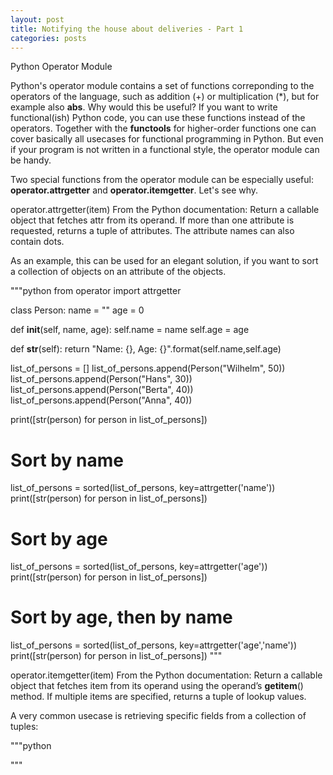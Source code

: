 ```yaml
---
layout: post
title: Notifying the house about deliveries - Part 1
categories: posts
---
```


Python Operator Module

Python's operator module contains a set of functions correponding to the operators of the language, such as addition (+) or multiplication (*), but for example
also **abs**. Why would this be useful? If you want to write functional(ish) 
Python code, you can use these functions instead of the operators. Together with the
**functools** for higher-order functions one can cover basically all usecases 
for functional programming in Python. But even if your program is not written in a functional style, the operator module can be handy.

Two special functions from the operator module can be especially useful: **operator.attrgetter**
and **operator.itemgetter**. Let's see why.

operator.attrgetter(item)
From the Python documentation:
Return a callable object that fetches attr from its operand.
If more than one attribute is requested, returns a tuple of attributes.
The attribute names can also contain dots.

As an example, this can be used for an elegant solution, if you want to sort a collection of objects on an
attribute of the objects.

"""python
from operator import attrgetter

class Person:
  name = ""
  age = 0

  def __init__(self, name, age):
    self.name = name
    self.age = age

  def __str__(self):
    return "Name: {}, Age: {}".format(self.name,self.age)

list_of_persons = []
list_of_persons.append(Person("Wilhelm", 50))
list_of_persons.append(Person("Hans", 30))
list_of_persons.append(Person("Berta", 40))
list_of_persons.append(Person("Anna", 40))

print([str(person) for person in list_of_persons])

# Sort by name
list_of_persons = sorted(list_of_persons, key=attrgetter('name'))
print([str(person) for person in list_of_persons])

# Sort by age
list_of_persons = sorted(list_of_persons, key=attrgetter('age'))
print([str(person) for person in list_of_persons])

# Sort by age, then by name
list_of_persons = sorted(list_of_persons, key=attrgetter('age','name'))
print([str(person) for person in list_of_persons])
"""

operator.itemgetter(item)
From the Python documentation:
Return a callable object that fetches item from its operand using the operand’s __getitem__() method.
If multiple items are specified, returns a tuple of lookup values.

A very common usecase is retrieving specific fields from a collection of tuples:

"""python

"""
